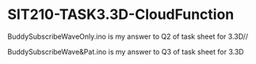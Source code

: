 # SIT210-TASK3.3D-CloudFunction

BuddySubscribeWaveOnly.ino is my answer to Q2 of task sheet for 3.3D//

BuddySubscribeWave&Pat.ino is my answer to Q3 of task sheet for 3.3D

